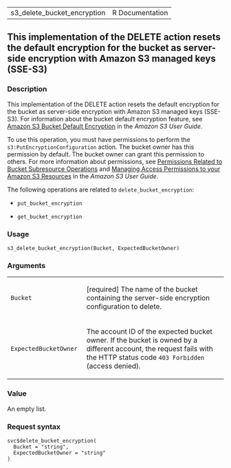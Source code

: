 <table style="width: 100%;">
<tbody>
<tr class="odd">
<td>s3_delete_bucket_encryption</td>
<td style="text-align: right;">R Documentation</td>
</tr>
</tbody>
</table>

## This implementation of the DELETE action resets the default encryption for the bucket as server-side encryption with Amazon S3 managed keys (SSE-S3)

### Description

This implementation of the DELETE action resets the default encryption
for the bucket as server-side encryption with Amazon S3 managed keys
(SSE-S3). For information about the bucket default encryption feature,
see [Amazon S3 Bucket Default
Encryption](https://docs.aws.amazon.com/AmazonS3/latest/userguide/bucket-encryption.html)
in the *Amazon S3 User Guide*.

To use this operation, you must have permissions to perform the
`s3:PutEncryptionConfiguration` action. The bucket owner has this
permission by default. The bucket owner can grant this permission to
others. For more information about permissions, see [Permissions Related
to Bucket Subresource
Operations](https://docs.aws.amazon.com/AmazonS3/latest/userguide/using-with-s3-actions.html#using-with-s3-actions-related-to-bucket-subresources)
and [Managing Access Permissions to your Amazon S3
Resources](https://docs.aws.amazon.com/AmazonS3/latest/userguide/s3-access-control.html)
in the *Amazon S3 User Guide*.

The following operations are related to `delete_bucket_encryption`:

-   `put_bucket_encryption`

-   `get_bucket_encryption`

### Usage

    s3_delete_bucket_encryption(Bucket, ExpectedBucketOwner)

### Arguments

<table>
<colgroup>
<col style="width: 35%" />
<col style="width: 65%" />
</colgroup>
<tbody>
<tr class="odd">
<td><code id="s3_delete_bucket_encryption_:_Bucket">Bucket</code></td>
<td><p>[required] The name of the bucket containing the server-side
encryption configuration to delete.</p></td>
</tr>
<tr class="even">
<td><code
id="s3_delete_bucket_encryption_:_ExpectedBucketOwner">ExpectedBucketOwner</code></td>
<td><p>The account ID of the expected bucket owner. If the bucket is
owned by a different account, the request fails with the HTTP status
code <code style="white-space: pre;">⁠403 Forbidden⁠</code> (access
denied).</p></td>
</tr>
</tbody>
</table>

### Value

An empty list.

### Request syntax

    svc$delete_bucket_encryption(
      Bucket = "string",
      ExpectedBucketOwner = "string"
    )
